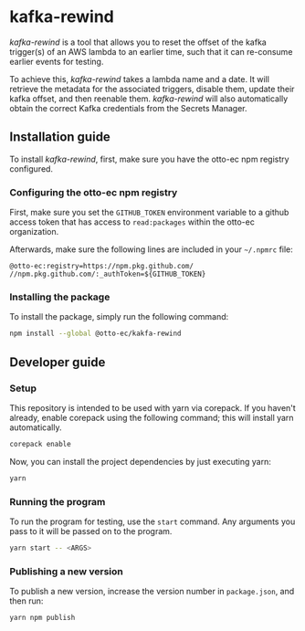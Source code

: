# kafka-rewind

_kafka-rewind_ is a tool that allows you to reset the offset of the kafka trigger(s) of an AWS lambda to an earlier time,
such that it can re-consume earlier events for testing.

To achieve this, _kafka-rewind_ takes a lambda name and a date. It will retrieve the metadata for the associated triggers,
disable them, update their kafka offset, and then reenable them. _kafka-rewind_ will also automatically obtain the correct
Kafka credentials from the Secrets Manager.

## Installation guide

To install _kafka-rewind_, first, make sure you have the otto-ec npm registry configured.

### Configuring the otto-ec npm registry

First, make sure you set the `GITHUB_TOKEN` environment variable to a github access token that has
access to `read:packages` within the otto-ec organization.

Afterwards, make sure the following lines are included in your `~/.npmrc` file:

```.npmrc
@otto-ec:registry=https://npm.pkg.github.com/
//npm.pkg.github.com/:_authToken=${GITHUB_TOKEN}
```

### Installing the package

To install the package, simply run the following command:

```sh
npm install --global @otto-ec/kakfa-rewind
```

## Developer guide

### Setup

This repository is intended to be used with yarn via corepack. If you haven't already, enable corepack using the following command;
this will install yarn automatically.

```sh
corepack enable
```

Now, you can install the project dependencies by just executing yarn:

```sh
yarn
```

### Running the program

To run the program for testing, use the `start` command. Any arguments you pass to it will be passed
on to the program.

```sh
yarn start -- <ARGS>
```

### Publishing a new version

To publish a new version, increase the version number in `package.json`, and then run:

```sh
yarn npm publish
```
